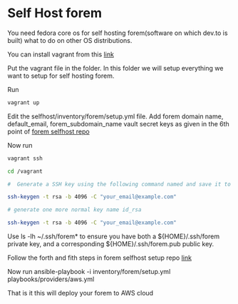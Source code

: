 # Self Host forem

You need fedora core os for self hosting forem(software on which dev.to is built) what to do on other OS distributions.

You can install vagrant from this [link](https://www.vagrantup.com/downloads)

Put the vagrant file in the folder. In this folder we will setup everything we want to setup for self hosting forem.

Run

```bash
vagrant up

```

Edit the selfhost/inventory/forem/setup.yml file. Add forem domain name, default_email, forem_subdomain_name vault secret keys as given in the 6th point of  [forem selfhost repo](https://github.com/forem/selfhost#quick-start)

Now run 
```bash
vagrant ssh

cd /vagrant

#  Generate a SSH key using the following command named and save it to ${HOME}/.ssh/forem.

ssh-keygen -t rsa -b 4096 -C "your_email@example.com"

# generate one more normal key name id_rsa

ssh-keygen -t rsa -b 4096 -C "your_email@example.com"


```

Use ls -lh ~/.ssh/forem* to ensure you have both a ${HOME}/.ssh/forem private key, and a corresponding ${HOME}/.ssh/forem.pub public key.

Follow the forth and fith steps in forem selfhost setup repo [link](https://github.com/forem/selfhost#setup)

Now run ansible-playbook -i inventory/forem/setup.yml playbooks/providers/aws.yml

That is it this will deploy your forem to AWS cloud



